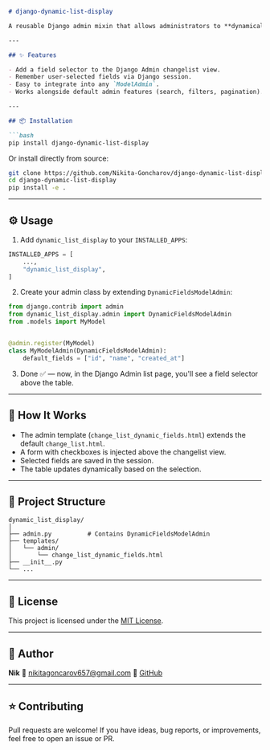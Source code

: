 ````markdown
# django-dynamic-list-display

A reusable Django admin mixin that allows administrators to **dynamically choose which fields are displayed** in the changelist view using simple checkboxes.

---

## ✨ Features

- Add a field selector to the Django Admin changelist view.
- Remember user-selected fields via Django session.
- Easy to integrate into any `ModelAdmin`.
- Works alongside default admin features (search, filters, pagination).

---

## 📦 Installation

```bash
pip install django-dynamic-list-display
````

Or install directly from source:

```bash
git clone https://github.com/Nikita-Goncharov/django-dynamic-list-display.git
cd django-dynamic-list-display
pip install -e .
```

---

## ⚙️ Usage

1. Add `dynamic_list_display` to your `INSTALLED_APPS`:

```python
INSTALLED_APPS = [
    ...,
    "dynamic_list_display",
]
```

2. Create your admin class by extending `DynamicFieldsModelAdmin`:

```python
from django.contrib import admin
from dynamic_list_display.admin import DynamicFieldsModelAdmin
from .models import MyModel


@admin.register(MyModel)
class MyModelAdmin(DynamicFieldsModelAdmin):
    default_fields = ["id", "name", "created_at"]
```

3. Done ✅ — now, in the Django Admin list page, you'll see a field selector above the table.

---

## 🧩 How It Works

* The admin template (`change_list_dynamic_fields.html`) extends the default `change_list.html`.
* A form with checkboxes is injected above the changelist view.
* Selected fields are saved in the session.
* The table updates dynamically based on the selection.

---

## 📂 Project Structure

```
dynamic_list_display/
│
├── admin.py          # Contains DynamicFieldsModelAdmin
├── templates/
│   └── admin/
│       └── change_list_dynamic_fields.html
├── __init__.py
└── ...
```

---

## 📜 License

This project is licensed under the [MIT License](LICENSE).

---

## 👤 Author

**Nik**
📧 [nikitagoncarov657@gmail.com](mailto:nikitagoncarov657@gmail.com)
🔗 [GitHub](https://github.com/Nikita-Goncharov)

---

## ⭐ Contributing

Pull requests are welcome!
If you have ideas, bug reports, or improvements, feel free to open an issue or PR.
